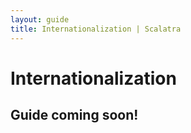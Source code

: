 ```yaml
---
layout: guide
title: Internationalization | Scalatra
---
```


<div class="page-header">
  <h1>Internationalization</h1>
</div>

## Guide coming soon!
